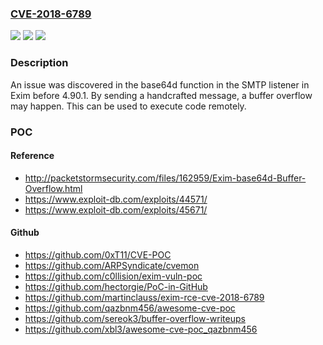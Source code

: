### [CVE-2018-6789](https://cve.mitre.org/cgi-bin/cvename.cgi?name=CVE-2018-6789)
![](https://img.shields.io/static/v1?label=Product&message=n%2Fa&color=blue)
![](https://img.shields.io/static/v1?label=Version&message=n%2Fa&color=blue)
![](https://img.shields.io/static/v1?label=Vulnerability&message=n%2Fa&color=brighgreen)

### Description

An issue was discovered in the base64d function in the SMTP listener in Exim before 4.90.1. By sending a handcrafted message, a buffer overflow may happen. This can be used to execute code remotely.

### POC

#### Reference
- http://packetstormsecurity.com/files/162959/Exim-base64d-Buffer-Overflow.html
- https://www.exploit-db.com/exploits/44571/
- https://www.exploit-db.com/exploits/45671/

#### Github
- https://github.com/0xT11/CVE-POC
- https://github.com/ARPSyndicate/cvemon
- https://github.com/c0llision/exim-vuln-poc
- https://github.com/hectorgie/PoC-in-GitHub
- https://github.com/martinclauss/exim-rce-cve-2018-6789
- https://github.com/qazbnm456/awesome-cve-poc
- https://github.com/sereok3/buffer-overflow-writeups
- https://github.com/xbl3/awesome-cve-poc_qazbnm456

